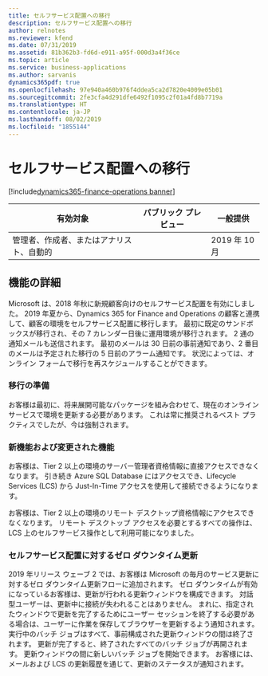 ```yaml
---
title: セルフサービス配置への移行
description: セルフサービス配置への移行
author: relnotes
ms.reviewer: kfend
ms.date: 07/31/2019
ms.assetid: 81b362b3-fd6d-e911-a95f-000d3a4f36ce
ms.topic: article
ms.service: business-applications
ms.author: sarvanis
dynamics365pdf: true
ms.openlocfilehash: 97e940a460b976f4ddea5ca2d7820e4009e05b01
ms.sourcegitcommit: 2fe3cfa4d291dfe6492f1095c2f01a4fd8b7719a
ms.translationtype: HT
ms.contentlocale: ja-JP
ms.lasthandoff: 08/02/2019
ms.locfileid: "1855144"
---
```

# <a name="migration-to-self-service-deployments"></a>セルフサービス配置への移行
[!include[dynamics365-finance-operations banner](../includes/dynamics365-finance-operations.md)]

| 有効対象    |  パブリック プレビュー | 一般提供 | 
| ---------- | ---------- |---------- |
|管理者、作成者、またはアナリスト、自動的|| 2019 年 10 月|






## <a name="feature-details"></a>機能の詳細
<!--feature detail start -->
Microsoft は、2018 年秋に新規顧客向けのセルフサービス配置を有効にしました。 2019 年夏から、Dynamics 365 for Finance and Operations の顧客と連携して、顧客の環境をセルフサービス配置に移行します。 最初に既定のサンドボックスが移行され、その 7 カレンダー日後に運用環境が移行されます。 2 通の通知メールも送信されます。 最初のメールは 30 日前の事前通知であり、2 番目のメールは予定された移行の 5 日前のアラーム通知です。 状況によっては、オンライン フォームで移行を再スケジュールすることができます。

### <a name="preparing-for-migration"></a>移行の準備
お客様は最初に、将来展開可能なパッケージを組み合わせて、現在のオンライン サービスで環境を更新する必要があります。 これは常に推奨されるベスト プラクティスでしたが、今は強制されます。

### <a name="whats-new-or-changed"></a>新機能および変更された機能
お客様は、Tier 2 以上の環境のサーバー管理者資格情報に直接アクセスできなくなります。 引き続き Azure SQL Database にはアクセスでき、Lifecycle Services (LCS) から Just-In-Time アクセスを使用して接続できるようになります。 

お客様は、Tier 2 以上の環境のリモート デスクトップ資格情報にアクセスできなくなります。 リモート デスクトップ アクセスを必要とするすべての操作は、LCS 上のセルフサービス操作として利用可能になりました。

### <a name="zero-downtime-update-for-self-service-deployments"></a>セルフサービス配置に対するゼロ ダウンタイム更新
2019 年リリース ウェーブ 2 では、お客様は Microsoft の毎月のサービス更新に対するゼロ ダウンタイム更新フローに追加されます。
ゼロ ダウンタイムが有効になっているお客様は、更新が行われる更新ウィンドウを構成できます。 対話型ユーザーは、更新中に接続が失われることはありません。 まれに、指定されたウィンドウで更新を完了するためにユーザー セッションを終了する必要がある場合は、ユーザーに作業を保存してブラウザーを更新するよう通知されます。 実行中のバッチ ジョブはすべて、事前構成された更新ウィンドウの間は終了されます。 更新が完了すると、終了されたすべてのバッチ ジョブが再開されます。 更新ウィンドウの間に新しいバッチ ジョブを開始できます。 お客様には、メールおよび LCS の更新履歴を通じて、更新のステータスが通知されます。
<!--feature detail end -->











